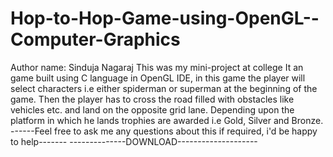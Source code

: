# Hop-to-Hop-Game-using-OpenGL--Computer-Graphics
Author name: Sinduja Nagaraj
This was my mini-project at college
It an game built using C language in OpenGL IDE, in this game the player will select characters i.e either spiderman or superman at the beginning of the game.
Then the player has to cross the road filled with obstacles like vehicles etc. and land on the opposite grid lane.
Depending upon the platform in which he lands trophies are awarded i.e Gold, Silver and Bronze.
------Feel free to ask me any questions about this if required, i'd be happy to help-------
--------------DOWNLOAD--------------------
